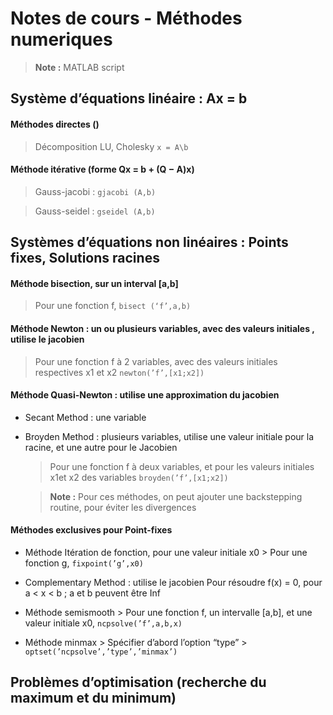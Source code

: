 # Notes de cours - Méthodes numeriques
> **Note :** MATLAB script

## Système d’équations linéaire : Ax = b
#### Méthodes directes () 
  > Décomposition LU, Cholesky ` x = A\b `
    
#### Méthode itérative (forme Qx = b + (Q − A)x)

  >Gauss-jacobi : `gjacobi (A,b)`
  
  >Gauss-seidel : `gseidel (A,b)`

## Systèmes d’équations non linéaires : Points fixes, Solutions racines
#### Méthode bisection, sur un interval [a,b]

  > Pour une fonction f, `bisect (‘f’,a,b)`

#### Méthode Newton : un ou plusieurs variables, avec des valeurs initiales , utilise le jacobien

  > Pour une fonction f à 2 variables, avec des valeurs initiales respectives x1 et x2 `newton(’f’,[x1;x2])`

#### Méthode Quasi-Newton : utilise une approximation du jacobien

  * Secant Method : une variable

  * Broyden Method : plusieurs variables, utilise une valeur initiale pour la racine, et une autre pour le Jacobien
    > Pour une fonction f à deux variables, et pour les valeurs initiales x1et x2 des variables `broyden(’f’,[x1;x2])`
    
    > **Note :** Pour ces méthodes, on peut ajouter une backstepping routine, pour éviter les divergences

#### Méthodes exclusives pour Point-fixes
   * Méthode Itération de fonction, pour une valeur initiale x0
    > Pour une fonction g, `fixpoint(’g’,x0)`

   * Complementary Method : utilise le jacobien
Pour résoudre f(x) = 0, pour a < x < b ;  a et b peuvent être Inf

   * Méthode semismooth
    > Pour une fonction f, un intervalle [a,b], et une valeur initiale x0, `ncpsolve(’f’,a,b,x)`
   * Méthode minmax 
    > Spécifier d’abord l’option “type” 
    > `optset(’ncpsolve’,’type’,’minmax’)`

## Problèmes d’optimisation (recherche du maximum et du minimum)
